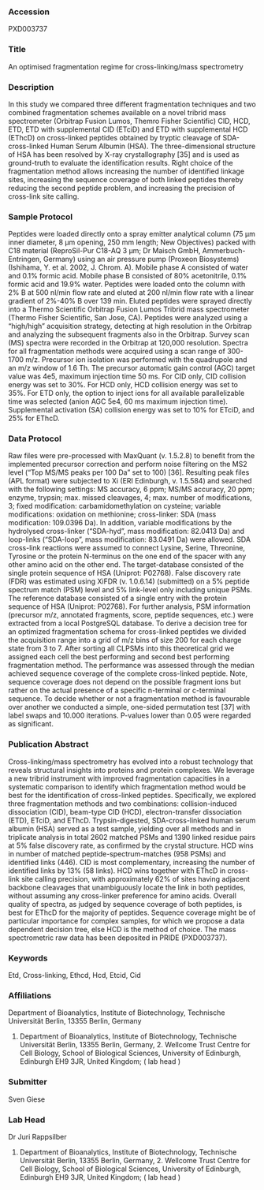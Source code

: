 ### Accession
PXD003737

### Title
An optimised fragmentation regime for cross-linking/mass spectrometry

### Description
In this study we compared three different fragmentation techniques and two combined fragmentation schemes available on a novel tribrid mass spectrometer (Orbitrap Fusion Lumos, Themro Fisher Scientific) CID, HCD, ETD, ETD with supplemental CID (ETciD) and ETD with supplemental HCD (EThcD) on cross-linked peptides obtained by tryptic cleavage of SDA-cross-linked Human Serum Albumin (HSA). The three-dimensional structure of HSA has been resolved by X-ray crystallography [35] and is used as ground-truth to evaluate the identification results. Right choice of the fragmentation method allows increasing the number of identified linkage sites, increasing the sequence coverage of both linked peptides thereby reducing the second peptide problem, and increasing the precision of cross-link site calling.

### Sample Protocol
Peptides were loaded directly onto a spray emitter analytical column (75 µm inner diameter, 8 µm opening, 250 mm length; New Objectives) packed with C18 material (ReproSil-Pur C18-AQ 3 µm; Dr Maisch GmbH, Ammerbuch-Entringen, Germany) using an air pressure pump (Proxeon Biosystems) (Ishihama, Y. et al. 2002, J. Chrom. A). Mobile phase A consisted of water and 0.1% formic acid. Mobile phase B consisted of 80% acetonitrile, 0.1% formic acid and 19.9% water. Peptides were loaded onto the column with 2% B at 500 nl/min flow rate and eluted at 200 nl/min flow rate with a linear gradient of 2%-40% B over 139 min. Eluted peptides were sprayed directly into a Thermo Scientific Orbitrap Fusion Lumos Tribrid mass spectrometer (Thermo Fisher Scientific, San Jose, CA). Peptides were analyzed using a “high/high” acquisition strategy, detecting at high resolution in the Orbitrap and analyzing the subsequent fragments also in the Orbitrap. Survey scan (MS) spectra were recorded in the Orbitrap at 120,000 resolution. Spectra for all fragmentation methods were acquired using a scan range of 300-1700 m/z. Precursor ion isolation was performed with the quadrupole and an m/z window of 1.6 Th. The precursor automatic gain control (AGC) target value was 4e5, maximum injection time 50 ms. For CID only, CID collision energy was set to 30%. For HCD only, HCD collision energy was set to 35%. For ETD only, the option to inject ions for all available parallelizable time was selected (anion AGC 5e4, 60 ms maximum injection time). Supplemental activation (SA) collision energy was set to 10% for ETciD, and 25% for EThcD.

### Data Protocol
Raw files were pre-processed with MaxQuant (v. 1.5.2.8) to benefit from the implemented precursor correction and perform noise filtering on the MS2 level (“Top MS/MS peaks per 100 Da” set to 100) [36]. Resulting peak files (APL format) were subjected to Xi (ERI Edinburgh, v. 1.5.584) and searched with the following settings: MS accuracy, 6 ppm; MS/MS accuracy, 20 ppm; enzyme, trypsin; max. missed cleavages, 4; max. number of modifications, 3; fixed modification: carbamidomethylation on cysteine; variable modifications: oxidation on methionine; cross-linker: SDA (mass modification: 109.0396 Da). In addition, variable modifications by the hydrolysed cross-linker (“SDA-hyd”, mass modification: 82.0413 Da) and loop-links (“SDA-loop”, mass modification: 83.0491 Da) were allowed. SDA cross-link reactions were assumed to connect Lysine, Serine, Threonine, Tyrosine or the protein N-terminus on the one end of the spacer with any other amino acid on the other end. The target-database consisted of the single protein sequence of HSA (Uniprot: P02768). False discovery rate (FDR) was estimated using XiFDR (v. 1.0.6.14) (submitted) on a 5% peptide spectrum match (PSM) level and 5% link-level only including unique PSMs. The reference database consisted of a single entry with the protein sequence of HSA (Uniprot: P02768). For further analysis, PSM information (precursor m/z, annotated fragments, score, peptide sequences, etc.) were extracted from a local PostgreSQL database.  To derive a decision tree for an optimized fragmentation schema for cross-linked peptides we divided the acquisition range into a grid of m/z bins of size 200 for each charge state from 3 to 7. After sorting all CLPSMs into this theoretical grid we assigned each cell the best performing and second best performing fragmentation method. The performance was assessed through the median achieved sequence coverage of the complete cross-linked peptide. Note, sequence coverage does not depend on the possible fragment ions but rather on the actual presence of a specific n-terminal or c-terminal sequence. To decide whether or not a fragmentation method is favourable over another we conducted a simple, one-sided permutation test [37] with label swaps and 10.000 iterations. P-values lower than 0.05 were regarded as significant.

### Publication Abstract
Cross-linking/mass spectrometry has evolved into a robust technology that reveals structural insights into proteins and protein complexes. We leverage a new tribrid instrument with improved fragmentation capacities in a systematic comparison to identify which fragmentation method would be best for the identification of cross-linked peptides. Specifically, we explored three fragmentation methods and two combinations: collision-induced dissociation (CID), beam-type CID (HCD), electron-transfer dissociation (ETD), ETciD, and EThcD. Trypsin-digested, SDA-cross-linked human serum albumin (HSA) served as a test sample, yielding over all methods and in triplicate analysis in total 2602 matched PSMs and 1390 linked residue pairs at 5% false discovery rate, as confirmed by the crystal structure. HCD wins in number of matched peptide-spectrum-matches (958 PSMs) and identified links (446). CID is most complementary, increasing the number of identified links by 13% (58 links). HCD wins together with EThcD in cross-link site calling precision, with approximately 62% of sites having adjacent backbone cleavages that unambiguously locate the link in both peptides, without assuming any cross-linker preference for amino acids. Overall quality of spectra, as judged by sequence coverage of both peptides, is best for EThcD for the majority of peptides. Sequence coverage might be of particular importance for complex samples, for which we propose a data dependent decision tree, else HCD is the method of choice. The mass spectrometric raw data has been deposited in PRIDE (PXD003737).

### Keywords
Etd, Cross-linking, Ethcd, Hcd, Etcid, Cid

### Affiliations
Department of Bioanalytics, Institute of Biotechnology, Technische Universität Berlin, 13355 Berlin, Germany
1. Department of Bioanalytics, Institute of Biotechnology, Technische Universität Berlin, 13355 Berlin, Germany,  2. Wellcome Trust Centre for Cell Biology, School of Biological Sciences, University of Edinburgh, Edinburgh EH9 3JR, United Kingdom; ( lab head )

### Submitter
Sven Giese

### Lab Head
Dr Juri Rappsilber
1. Department of Bioanalytics, Institute of Biotechnology, Technische Universität Berlin, 13355 Berlin, Germany,  2. Wellcome Trust Centre for Cell Biology, School of Biological Sciences, University of Edinburgh, Edinburgh EH9 3JR, United Kingdom; ( lab head )


